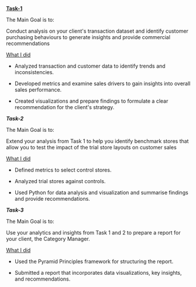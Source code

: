 <ins> **Task-1** </ins>

The Main Goal is to: 

Conduct analysis on your client's transaction dataset and identify customer purchasing behaviours to generate insights and provide commercial recommendations

 <ins>What I did</ins>

* Analyzed transaction and customer data to identify trends and inconsistencies. 

* Developed metrics and examine sales drivers to gain insights into overall sales performance. 

* Created visualizations and prepare findings to formulate a clear recommendation for the client's strategy.



**_Task-2_** 

The Main Goal is to: 

Extend your analysis from Task 1 to help you identify benchmark stores that allow you to test the impact of the trial store layouts on customer sales

<ins>What I did</ins>

* Defined metrics to select control stores.

* Analyzed trial stores against controls.

* Used Python for data analysis and visualization and summarise findings and provide recommendations.



**_Task-3_** 

The Main Goal is to:

Use your analytics and insights from Task 1 and 2 to prepare a report for your client, the Category Manager.

<ins>What I did</ins>

* Used the Pyramid Principles framework for structuring the report.

* Submitted a report that incorporates data visualizations, key insights, and recommendations.

